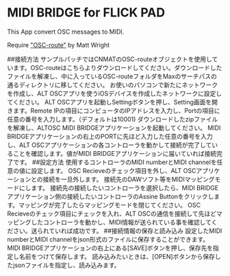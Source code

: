# MIDI BRIDGE for FLICK PAD
This App convert OSC messages to MIDI.

Require ["OSC-route"](http://cnmat.berkeley.edu/patch/4029) by Matt Wright



##接続方法
サンプルパッチではCNMATのOSC-routeオブジェクトを使用しています。OSC-routeはこちらよりダウンロードしてください。ダウンロードしたファイルを解凍し、中に入っているOSC-routeフォルダをMaxのサーチパスの通るディレクトリに移してください。
お使いのパソコンで新たにネットワークを作成し、ALT OSCアプリを使うiOSデバイスを作成したネットワークに設定してください。
ALT OSCアプリを起動しSettingボタンを押し、Setting画面を開きます。Remote IPの項目にコンピュータのIPアドレスを入力し、Portの項目に任意の番号を入力します。（デフォルトは10001)
ダウンロードしたzipファイルを解凍し、ALTOSC MIDI BRIDGEアプリケーションを起動してください。
MIDI BRIDGEアプリケーションの右上のPORTに先ほど入力した任意の番号を入力し、ALT OSCアプリケーションの各コントローラを動かして接続が完了していることを確認します。値がMIDI BRIDGEアプリケーションに届いていれば接続完了です。
##設定方法
使用するコントローラのMIDI numberとMIDI channelを任意の値に設定します。
OSC Recieveのチェック項目を外し、ALT OSCアプリケーションとの接続を一旦外します。
接続先のDAWソフト等をMIDIマッピングモードにします。
接続先の接続したいコントローラを選択したら、MIDI BRIDGEアプリケーション側の接続したいコントローラのAssine Buttonをクリックします。マッピングが完了したらマッピングモードを閉じてください。
OSC Recieveのチェック項目にチェックを入れ、ALT OSCの通信を接続して先ほどマッピングしたコントローラを動かし、MIDI情報が送られている事を確認してください。送られていれば成功です。
##接続情報の保存と読み込み
設定したMIDI numberとMIDI channelをjson形式のファイルに保存することができます。
MIDI BRIDGEアプリケーションの右上にある[SAVE]ボタンを押し、保存先を指定し名前をつけて保存します。
読み込みたいときは、[OPEN]ボタンから保存したjsonファイルを指定し、読み込みます。